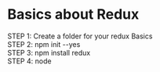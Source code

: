 # Basics about Redux <br />
STEP 1: Create a folder for your redux Basics <br />
STEP 2: npm init --yes <br />
STEP 3: npm install redux<br />
STEP 4: node <filename>
